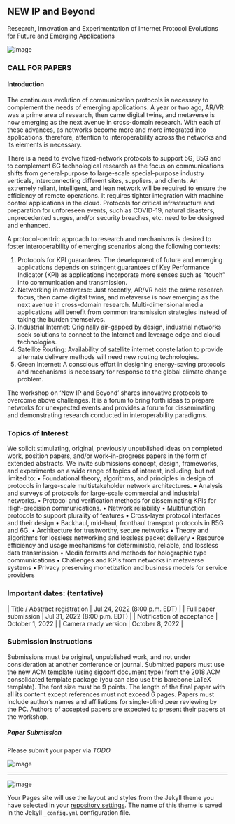 ## NEW IP and Beyond
 Research, Innovation and Experimentation of Internet Protocol Evolutions for Future and Emerging Applications

![image](https://user-images.githubusercontent.com/6585533/163276688-9b226baf-961a-4321-9cb0-95acffa11e20.png)


### CALL FOR PAPERS

#### Introduction

The continuous evolution of communication protocols is necessary to complement the needs of emerging applications. A year or two ago, AR/VR was a prime area of research, then came digital twins, and metaverse is now emerging as the next avenue in cross-domain research. With each of these advances, as networks become more and more integrated into applications, therefore, attention to interoperability across the networks and its elements is necessary.
 
There is a need to evolve fixed-network protocols to support 5G, B5G and to complement 6G technological research as the focus on communications shifts from general-purpose to large-scale special-purpose industry verticals, interconnecting different sites, suppliers, and clients. An extremely reliant, intelligent, and lean network will be required to ensure the efficiency of remote operations. It requires tighter integration with machine control applications in the cloud. Protocols for critical infrastructure and preparation for unforeseen events, such as COVID-19, natural disasters, unprecedented surges, and/or security breaches, etc. need to be designed and enhanced.

 
A protocol-centric approach to research and mechanisms is desired to foster interoperability of emerging scenarios along the following contexts:
1. Protocols for KPI guarantees: The development of future and emerging applications depends on stringent guarantees of Key Performance Indicator (KPI) as applications incorporate more senses such as “touch” into communication and transmission.
2. Networking in metaverse: Just recently, AR/VR held the prime research focus, then came digital twins, and metaverse is now emerging as the next avenue in cross-domain research. Multi-dimensional media applications will benefit from common transmission strategies instead of taking the burden themselves.
3.	Industrial Internet: Originally air-gapped by design, industrial networks seek solutions to connect to the Internet and leverage edge and cloud technologies. 
4.	Satellite Routing: Availability of satellite internet constellation to provide alternate delivery methods will need new routing technologies. 
5.	Green Internet: A conscious effort in designing energy-saving protocols and mechanisms is necessary for response to the global climate change problem. 
 
The workshop on ‘New IP and Beyond’ shares innovative protocols to overcome above challenges. It is a forum to bring forth ideas to prepare networks for unexpected events and provides a forum for disseminating and demonstrating research conducted in interoperability paradigms.

### Topics of Interest

We solicit stimulating, original, previously unpublished ideas on completed work, position papers, and/or work-in-progress papers in the form of extended abstracts. We invite submissions concept, design, frameworks, and experiments on a wide range of topics of interest, including, but not limited to:
•	Foundational theory, algorithms, and principles in design of protocols in large-scale multistakeholder network architectures.
•	Analysis and surveys of protocols for large-scale commercial and industrial networks.
•	Protocol and verification methods for disseminating KPIs for High-precision communications.
•	Network reliability
•	Multifunction protocols to support plurality of features
•	Cross-layer protocol interfaces and their design
•	Backhaul, mid-haul, fronthaul transport protocols in B5G and 6G.
•	Architecture for trustworthy, secure networks
•	Theory and algorithms for lossless networking and lossless packet delivery
•	Resource efficiency and usage mechanisms for deterministic, reliable, and lossless data transmission
•	Media formats and methods for holographic type communications
•	Challenges and KPIs from networks in metaverse systems
•	Privacy preserving monetization and business models for service providers 

### Important dates: (tentative)

| Title / Abstract registration	| Jul 24, 2022 (8:00 p.m. EDT) |
| Full paper submission	| Jul 31, 2022 (8:00 p.m. EDT) |
| Notification of acceptance |	October 1, 2022 |
| Camera ready version | 	October 8, 2022 |

### Submission Instructions
Submissions must be original, unpublished work, and not under consideration at another conference or journal. Submitted papers must use the new ACM template (using sigconf document type) from the 2018 ACM consolidated template package (you can also use this barebone LaTeX template). The font size must be 9 points. The length of the final paper with all its content except references must not exceed 6 pages. Papers must include author’s names and affiliations for single-blind peer reviewing by the PC. Authors of accepted papers are expected to present their papers at the workshop.

##### Paper Submission

Please submit your paper via *TODO*

![image](https://user-images.githubusercontent.com/6585533/163277206-1f287a3a-81ce-4506-940a-3e27dd297c71.png)


----
![image](https://user-images.githubusercontent.com/6585533/163276891-634c15b7-7bba-49d8-ac9d-47d78de86bfe.png)

Your Pages site will use the layout and styles from the Jekyll theme you have selected in your [repository settings](https://github.com/network2030/NewIP-and-Beyond/settings/pages). The name of this theme is saved in the Jekyll `_config.yml` configuration file.

